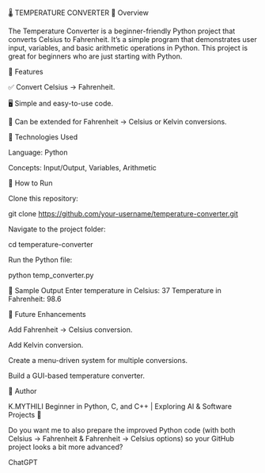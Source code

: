 

🌡️ TEMPERATURE CONVERTER
🔹 Overview

The Temperature Converter is a beginner-friendly Python project that converts Celsius to Fahrenheit. It’s a simple program that demonstrates user input, variables, and basic arithmetic operations in Python. This project is great for beginners who are just starting with Python.

🔹 Features

✅ Convert Celsius → Fahrenheit.

🖥️ Simple and easy-to-use code.

🔄 Can be extended for Fahrenheit → Celsius or Kelvin conversions.

🔹 Technologies Used

Language: Python

Concepts: Input/Output, Variables, Arithmetic

🔹 How to Run

Clone this repository:

git clone https://github.com/your-username/temperature-converter.git


Navigate to the project folder:

cd temperature-converter


Run the Python file:

python temp_converter.py

🔹 Sample Output
Enter temperature in Celsius: 37
Temperature in Fahrenheit: 98.6

🔹 Future Enhancements

Add Fahrenheit → Celsius conversion.

Add Kelvin conversion.

Create a menu-driven system for multiple conversions.

Build a GUI-based temperature converter.

👤 Author

K.MYTHILI
Beginner in Python, C, and C++ | Exploring AI & Software Projects 🚀

Do you want me to also prepare the improved Python code (with both Celsius → Fahrenheit & Fahrenheit → Celsius options) so your GitHub project looks a bit more advanced?

ChatGPT
